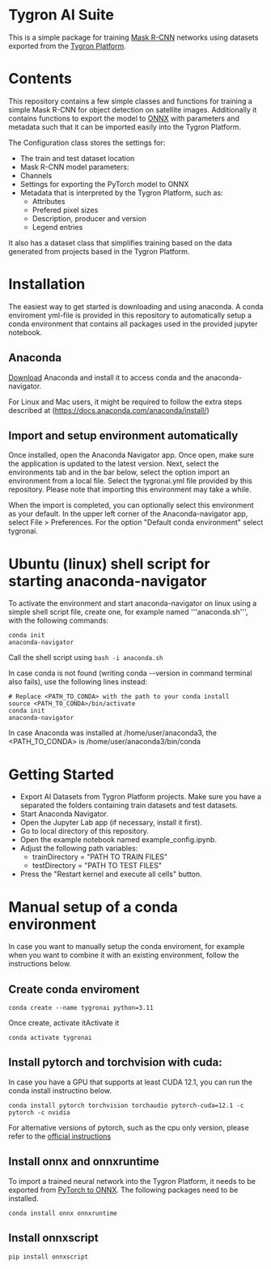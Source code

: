 # Tygron AI Suite
This is a simple package for training [Mask R-CNN](https://pytorch.org/vision/main/models/mask_rcnn.html) networks using datasets exported from the [Tygron Platform](www.tygron.com).


# Contents
This repository contains a few simple classes and functions for training a simple Mask R-CNN for object detection on satellite images. Additionally it contains functions to export the model to [ONNX](https://onnx.ai/) with parameters and metadata such that it can be imported easily into the Tygron Platform.

The Configuration class stores the settings for:
* The train and test dataset location
* Mask R-CNN model parameters:
 * Channels
* Settings for exporting the PyTorch model to ONNX
* Metadata that is interpreted by the Tygron Platform, such as:
  * Attributes
  * Prefered pixel sizes
  * Description, producer and version
  * Legend entries

It also has a dataset class that simplifies training based on the data generated from projects based in the Tygron Platform.

# Installation
The easiest way to get started is downloading and using anaconda. A conda enviroment yml-file is provided in this repository to automatically setup a conda environment that contains all packages used in the provided jupyter notebook.

## Anaconda
[Download](https://www.anaconda.com/download/) Anaconda and install it to access conda and the anaconda-navigator.

For Linux and Mac users, it might be required to follow the extra steps described at (https://docs.anaconda.com/anaconda/install/)

## Import and setup environment automatically
Once installed, open the Anaconda Navigator app. Once open, make sure the application is updated to the latest version. 
Next, select the environments tab and in the bar below, select the option import an environment from a local file. Select the tygronai.yml file provided by this repository. Please note that importing this environment may take a while.

When the import is completed, you can optionally select this environment as your default. In the upper left corner of the Anaconda-navigator app, select File > Preferences. For the option "Default conda environment" select tygronai.

# Ubuntu (linux) shell script for starting anaconda-navigator
To activate the environment and start anaconda-navigator on linux using a simple shell script file, create one, for example named '''anaconda.sh''', with the following commands:
```
conda init 
anaconda-navigator
```
Call the shell script using ```bash -i anaconda.sh```

In case conda is not found (writing conda --version in command terminal also fails), use the following lines instead:
```
# Replace <PATH_TO_CONDA> with the path to your conda install
source <PATH_TO_CONDA>/bin/activate
conda init 
anaconda-navigator
```
In case Anaconda was installed at /home/user/anaconda3, the <PATH_TO_CONDA> is /home/user/anaconda3/bin/conda

# Getting Started

* Export AI Datasets from Tygron Platform projects. Make sure you have a separated the folders containing train datasets and test datasets.
* Start Anaconda Navigator.
* Open the Jupyter Lab app (if necessary, install it first).
* Go to local directory of this repository.
* Open the example notebook named example_config.ipynb.
* Adjust the following path variables:
  * trainDirectory = "PATH TO TRAIN FILES"
  * testDirectory = "PATH TO TEST FILES"
* Press the "Restart kernel and execute all cells" button.

# Manual setup of a conda environment
In case you want to manually setup the conda enviroment, for example when you want to combine it with an existing environment, follow the instructions below.

## Create conda enviroment
```
conda create --name tygronai python=3.11
```
Once create, activate itActivate it
```
conda activate tygronai
````
## Install pytorch and torchvision with cuda:
In case you have a GPU that supports at least CUDA 12.1, you can run the conda install instructino below.
```
conda install pytorch torchvision torchaudio pytorch-cuda=12.1 -c pytorch -c nvidia
```
For alternative versions of pytorch, such as the cpu only version, please refer to the [official instructions](https://pytorch.org/get-started/locally/)

## Install onnx and onnxruntime
To import a trained neural network into the Tygron Platform, it needs to be exported from [PyTorch to ONNX](https://pytorch.org/docs/stable/onnx.html). The following packages need to be installed.
```
conda install onnx onnxruntime
```
## Install onnxscript
```
pip install onnxscript
```
